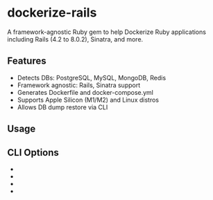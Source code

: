 # dockerize-rails

A framework-agnostic Ruby gem to help Dockerize Ruby applications including Rails (4.2 to 8.0.2), Sinatra, and more.

## Features
- Detects DBs: PostgreSQL, MySQL, MongoDB, Redis
- Framework agnostic: Rails, Sinatra support
- Generates Dockerfile and docker-compose.yml
- Supports Apple Silicon (M1/M2) and Linux distros
- Allows DB dump restore via CLI

## Usage



## CLI Options
- 
- 
- 
- 

